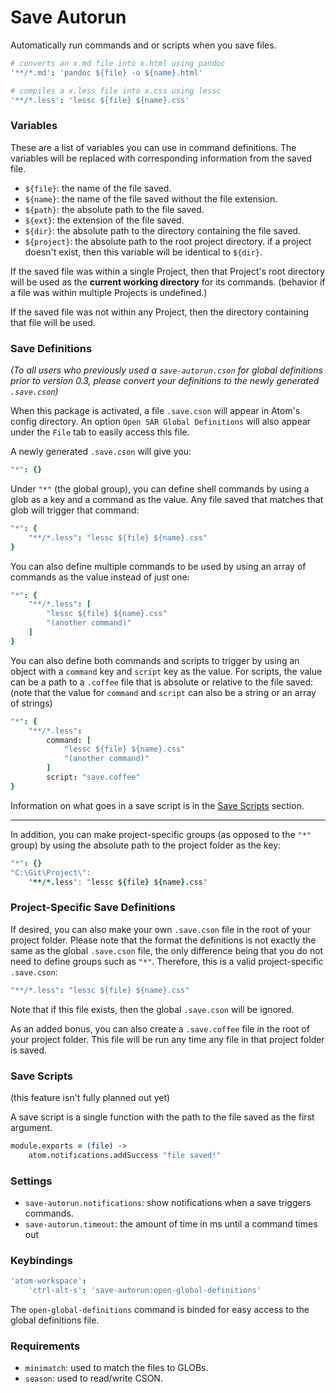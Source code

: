 # Save Autorun

Automatically run commands and or scripts when you save files.
```cson
# converts an x.md file into x.html using pandoc
'**/*.md': 'pandoc ${file} -o ${name}.html'

# compiles a x.less file into x.css using lessc
'**/*.less': 'lessc ${file} ${name}.css'
```
### Variables

These are a list of variables you can use in command definitions. The variables will be replaced with corresponding information from the saved file.

- `${file}`: the name of the file saved.
- `${name}`: the name of the file saved without the file extension.
- `${path}`: the absolute path to the file saved.
- `${ext}`: the extension of the file saved.
- `${dir}`: the absolute path to the directory containing the file saved.
- `${project}`: the absolute path to the root project directory. if a project doesn't exist, then this variable will be identical to `${dir}`.

If the saved file was within a single Project, then that Project's root directory will be used as the __current working directory__ for its commands. (behavior if a file was within multiple Projects is undefined.)

If the saved file was not within any Project, then the directory containing that file will be used.

### Save Definitions

_(To all users who previously used a `save-autorun.cson` for global definitions prior to version 0.3, please convert your definitions to the newly generated `.save.cson`)_

When this package is activated, a file `.save.cson` will appear in Atom's config directory. An option `Open SAR Global Definitions` will also appear under the `File` tab to easily access this file.

A newly generated `.save.cson` will give you:
```cson
"*": {}
```
Under `"*"` (the global group), you can define shell commands by using a glob as a key and a command as the value. Any file saved that matches that glob will trigger that command:
```cson
"*": {
	"**/*.less": "lessc ${file} ${name}.css"
}
```
You can also define multiple commands to be used by using an array of commands as the value instead of just one:
```cson
"*": {
	"**/*.less": [
		"lessc ${file} ${name}.css"
		"(another command)"
	]
}
```
You can also define both commands and scripts to trigger by using an object with a `command` key and `script` key as the value. For scripts, the value can be a path to a `.coffee` file that is absolute or relative to the file saved: (note that the value for `command` and `script` can also be a string or an array of strings)
```cson
"*": {
	"**/*.less":
		command: [
			"lessc ${file} ${name}.css"
			"(another command)"
		]
		script: "save.coffee"
}
```
Information on what goes in a save script is in the [Save Scripts](#save-scripts) section.

---

In addition, you can make project-specific groups (as opposed to the `"*"` group) by using the absolute path to the project folder as the key:
```cson
"*": {}
"C:\Git\Project\":
	"**/*.less": "lessc ${file} ${name}.css"
```
### Project-Specific Save Definitions
If desired, you can also make your own `.save.cson` file in the root of your project folder. Please note that the format the definitions is not exactly the same as the global `.save.cson` file, the only difference being that you do not need to define groups such as `"*"`. Therefore, this is a valid project-specific `.save.cson`:
```cson
"**/*.less": "lessc ${file} ${name}.css"
```
Note that if this file exists, then the global `.save.cson` will be ignored.

As an added bonus, you can also create a `.save.coffee` file in the root of your project folder. This file will be run any time any file in that project folder is saved.

### Save Scripts
(this feature isn't fully planned out yet)

A save script is a single function with the path to the file saved as the first argument.
```coffee
module.exports = (file) ->
	atom.notifications.addSuccess "file saved!"
```

### Settings

- `save-autorun.notifications`: show notifications when a save triggers commands.
- `save-autorun.timeout`: the amount of time in ms until a command times out

### Keybindings

```cson
'atom-workspace':
	'ctrl-alt-s': 'save-autorun:open-global-definitions'
```

The `open-global-definitions` command is binded for easy access to the global definitions file.

### Requirements

- `minimatch`: used to match the files to GLOBs.
- `season`: used to read/write CSON.
